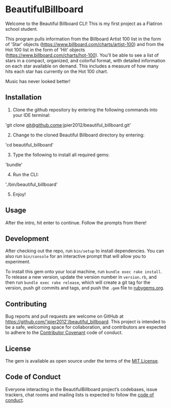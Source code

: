 # BeautifulBillboard

Welcome to the Beautiful Billboard CLI! This is my first project as a Flatiron school student.

This program pulls information from the Billboard Artist 100 list in the form of 'Star' objects  (https://www.billboard.com/charts/artist-100) and from the Hot 100 list in the form of 'Hit' objects  (https://www.billboard.com/charts/hot-100). You'll be able to see a list of stars in a compact, organized, and colorful format, with detailed information on each star available on demand. This includes a measure of how many hits each star has currently on the Hot 100 chart.

Music has never looked better!

## Installation

1) Clone the github repository by entering the following commands into your IDE terminal:

'git clone git@github.come:jpier2012/beautiful_billboard.git'

2) Change to the cloned Beautiful Billboard directory by entering:

'cd beautiful_billboard'

3) Type the following to install all required gems:

'bundle'

4) Run the CLI:

'./bin/beautiful_billboard'

5) Enjoy!

## Usage

After the intro, hit enter to continue. Follow the prompts from there!

## Development

After checking out the repo, run `bin/setup` to install dependencies. You can also run `bin/console` for an interactive prompt that will allow you to experiment.

To install this gem onto your local machine, run `bundle exec rake install`. To release a new version, update the version number in `version.rb`, and then run `bundle exec rake release`, which will create a git tag for the version, push git commits and tags, and push the `.gem` file to [rubygems.org](https://rubygems.org).

## Contributing

Bug reports and pull requests are welcome on GitHub at https://github.com/'jpier2012'/beautiful_billboard. This project is intended to be a safe, welcoming space for collaboration, and contributors are expected to adhere to the [Contributor Covenant](http://contributor-covenant.org) code of conduct.

## License

The gem is available as open source under the terms of the [MIT License](https://opensource.org/licenses/MIT).

## Code of Conduct

Everyone interacting in the BeautifulBillboard project’s codebases, issue trackers, chat rooms and mailing lists is expected to follow the [code of conduct](https://github.com/'jpier2012'/beautiful_billboard/blob/master/CODE_OF_CONDUCT.md).
